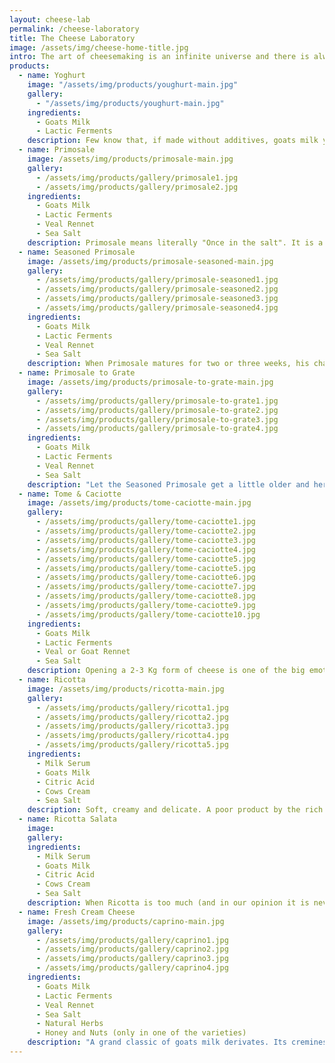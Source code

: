 ```yaml
---
layout: cheese-lab
permalink: /cheese-laboratory
title: The Cheese Laboratory
image: /assets/img/cheese-home-title.jpg
intro: The art of cheesemaking is an infinite universe and there is always something new to learn. We take a lot of inspiration from the Italian cheesmaking tradition. In crafting our cheese we look for semplicity and authenticity that leave space to the excellence of the raw material we use. Our offer of dairy products varies from the freshest and delicate cream cheeses to longer seasoned cheeses with more intense and sharper flavours.
products:
  - name: Yoghurt
    image: "/assets/img/products/youghurt-main.jpg"
    gallery:
      - "/assets/img/products/youghurt-main.jpg"
    ingredients:
      - Goats Milk
      - Lactic Ferments
    description: Few know that, if made without additives, goats milk yoghurt is very liquid. Instead of trying to change this quality to make it more dense with additives, we accept and embrace its nature. Our yoghurt is perfect both to drink and to eat with fruits and müsli. The quality of our milk comes through in this candid product.
  - name: Primosale
    image: /assets/img/products/primosale-main.jpg
    gallery:
      - /assets/img/products/gallery/primosale1.jpg
      - /assets/img/products/gallery/primosale2.jpg
    ingredients:
      - Goats Milk
      - Lactic Ferments
      - Veal Rennet
      - Sea Salt
    description: Primosale means literally "Once in the salt". It is a silky and fresh cheese, consumed very young, since the day after its production. It is ready to be eaten as in its natural state, but also sliced in a Caprese Salad, melted in a pan with some anchovies or backed with thyme.
  - name: Seasoned Primosale
    image: /assets/img/products/primosale-seasoned-main.jpg
    gallery:
      - /assets/img/products/gallery/primosale-seasoned1.jpg
      - /assets/img/products/gallery/primosale-seasoned2.jpg
      - /assets/img/products/gallery/primosale-seasoned3.jpg
      - /assets/img/products/gallery/primosale-seasoned4.jpg
    ingredients:
      - Goats Milk
      - Lactic Ferments
      - Veal Rennet
      - Sea Salt
    description: When Primosale matures for two or three weeks, his character completely changes. The cheese dries up a little and gets more compact. The ferments work the proteins, transforming and freeing hidden notes of the milk. It presents itself with a soft texture and some acidulous notes in the aftertaste, tipical flavours of medium matured goats cheeses.
  - name: Primosale to Grate
    image: /assets/img/products/primosale-to-grate-main.jpg
    gallery:
      - /assets/img/products/gallery/primosale-to-grate1.jpg
      - /assets/img/products/gallery/primosale-to-grate2.jpg
      - /assets/img/products/gallery/primosale-to-grate3.jpg
      - /assets/img/products/gallery/primosale-to-grate4.jpg
    ingredients:
      - Goats Milk
      - Lactic Ferments
      - Veal Rennet
      - Sea Salt
    description: "Let the Seasoned Primosale get a little older and here it is: his more compact brother. The small forms (circa 150g) are left to dry up to let the more sharp and salty notes emerge. A great cheese to hull and enjoy on its own or to grate on top of soups and pasta."
  - name: Tome & Caciotte
    image: /assets/img/products/tome-caciotte-main.jpg
    gallery:
      - /assets/img/products/gallery/tome-caciotte1.jpg
      - /assets/img/products/gallery/tome-caciotte2.jpg
      - /assets/img/products/gallery/tome-caciotte3.jpg
      - /assets/img/products/gallery/tome-caciotte4.jpg
      - /assets/img/products/gallery/tome-caciotte5.jpg
      - /assets/img/products/gallery/tome-caciotte5.jpg
      - /assets/img/products/gallery/tome-caciotte6.jpg
      - /assets/img/products/gallery/tome-caciotte7.jpg
      - /assets/img/products/gallery/tome-caciotte8.jpg
      - /assets/img/products/gallery/tome-caciotte9.jpg
      - /assets/img/products/gallery/tome-caciotte10.jpg
    ingredients:
      - Goats Milk
      - Lactic Ferments
      - Veal or Goat Rennet
      - Sea Salt
    description: Opening a 2-3 Kg form of cheese is one of the big emotions that this craft gives us. The value of handicrafts are the imperfections that give character to what one produces. The minimal changes that vary from form to form in our homemade production, get amplified in the two-three months of rest in the seasoning room. Every cut is a surprise. Some recipes take inspiration from the central-south Italy, imitating the crystalline texture of Pecorino. Some other forms remind more of "smelly" mountain cheeses such as the Val D'Aosta fontina. At our counter, you will always find us happy to let you taste the "form of the day", to share with you the thrill of constantly learning what handicrafts hide from us.
  - name: Ricotta
    image: /assets/img/products/ricotta-main.jpg
    gallery:
      - /assets/img/products/gallery/ricotta1.jpg
      - /assets/img/products/gallery/ricotta2.jpg
      - /assets/img/products/gallery/ricotta3.jpg
      - /assets/img/products/gallery/ricotta4.jpg
      - /assets/img/products/gallery/ricotta5.jpg
    ingredients:
      - Milk Serum
      - Goats Milk
      - Citric Acid
      - Cows Cream
      - Sea Salt
    description: Soft, creamy and delicate. A poor product by the rich story. After cheese making, the milk serum (the liquid part of the milk) gets heated up to 90° to let the flakes of Ricotta appear. In Italian, Ricotta acutally means "cooked again". In ancient pesant tradition it has always been important to use 100% of the raw materials. It is so that in Italy farmers would boil the serum and extract Ricotta before giving the rest of the liquid to the pigs. In our recipe we add some cows cream to give extra creaminess and some citric acid to enhance the process of coagulation.
  - name: Ricotta Salata
    image:
    gallery:
    ingredients:
      - Milk Serum
      - Goats Milk
      - Citric Acid
      - Cows Cream
      - Sea Salt
    description: When Ricotta is too much (and in our opinion it is never enough) the small forms are rolled in salt and left to dry to enhance its preservation. The result is a sister product of the fresh Ricotta, also very renouned to be used on soups and pasta dishes.
  - name: Fresh Cream Cheese
    image: /assets/img/products/caprino-main.jpg
    gallery:
      - /assets/img/products/gallery/caprino1.jpg
      - /assets/img/products/gallery/caprino2.jpg
      - /assets/img/products/gallery/caprino3.jpg
      - /assets/img/products/gallery/caprino4.jpg
    ingredients:
      - Goats Milk
      - Lactic Ferments
      - Veal Rennet
      - Sea Salt
      - Natural Herbs
      - Honey and Nuts (only in one of the varieties)
    description: "A grand classic of goats milk derivates. Its creminess comes from a slow process that lasts at least 36 hours. Due to its working technique a small part of milk serum gets retained inside the cheese, giving it a velvety texture and a wide range of olfactory notes. We offer it in its natural essence or in some variations we came up with: chive and garlic, oregano, cashews and honey."
---
```

